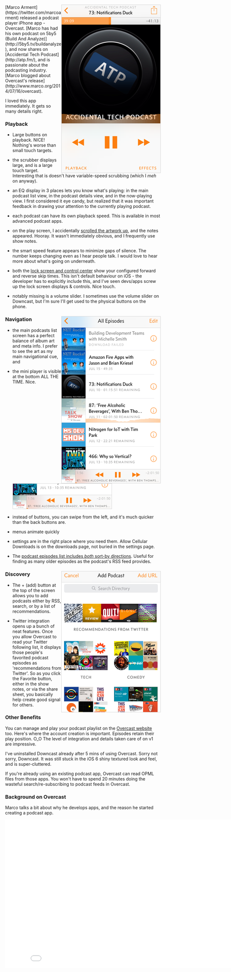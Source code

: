<!--{Title:"Overcast First Thoughts / Mini Review",Intro:"I love podcast apps. This one hits a home run on day 1.",PublishedOn:"16-Jul-2014"}-->

<style>
img{border:1px solid #d3d3d3; }
div.clr{clear:both;}
.fr{float:right;}
</style>

<img src="img/overcast/overcast-play-screen.png" class="fr" />
[Marco Arment](https://twitter.com/marcoarment) released a podcast player iPhone app - Overcast. [Marco has had his own podcast on 5by5 (Build And Analyze)](http://5by5.tv/buildanalyze), and now shares on [Accidental Tech Podcast](http://atp.fm/), and is passionate about the podcasting industry. [Marco blogged about Overcast's release](http://www.marco.org/2014/07/16/overcast).

I loved this app immediately. It gets so many details right. 

### Playback

- Large buttons on playback. NICE! Nothing's worse than small touch targets.

- the scrubber displays large, and is a large touch target. Interesting that is doesn't have variable-speed scrubbing (which I *meh* on anyway).

- an EQ display in 3 places lets you know what's playing: in the main podcast list view, in the podcast details view, and in the now-playing view. I first considered it eye candy, but realized that it was important feedback in drawing your attention to the currently playing podcast. 

- each podcast can have its own playback speed. This is available in most advanced podcast apps.
 
- on the play screen, I accidentally <a href="img/overcast/overcast-show-notes.png">scrolled the artwork up</a>, and the notes appeared. Hooray. It wasn't immediately obvious, and I frequently use show notes.

- the smart speed feature appears to minimize gaps of silence. The number keeps changing even as I hear people talk. I would love to hear more about what's going on underneath.
 
- both the <a href="img/overcast/overcast-lock.png">lock screen and control center</a> show your configured forward and reverse skip times. This isn't default behaviour on iOS - the developer has to explicitly include this, and I've seen devs/apps screw up the lock screen displays & controls. Nice touch.

- notably missing is a volume slider. I sometimes use the volume slider on Downcast, but I'm sure I'll get used to the physical buttons on the phone.

<div class="clr"/>
<img src="img/overcast/overcast-my-podcasts.png" class="fr" />

### Navigation

- the main podcasts list screen has a perfect balance of album art and meta info. I prefer to see the art as my main navigational cue, and 

- the mini player is visible at the bottom ALL THE TIME. Nice.

   ![](img/overcast/overcast-mini-player.png)

- instead of buttons, you can swipe from the left, and it's much quicker than the back buttons are.

- menus animate quickly

- settings are in the right place where you need them. Allow Cellular Downloads is on the downloads page, not buried in the settings page. 
 
- The <a href="img/overcast/overcast-podcast-episode-list.png">podcast episodes list includes *both* sort-by directions</a>. Useful for finding as many older episodes as the podcast's RSS feed provides.
 
<div class="clr"/>
<img src="img/overcast/overcast-discover.png" class="fr" />

### Discovery 

- The + (add) button at the top of the screen allows you to add podcasts either by RSS, search, or by a list of recommendations. 
   
- Twitter integration opens up a bunch of neat features. Once you allow Overcast to read your Twitter following list, it displays those people's favorited podcast episodes as 'recommendations from Twitter'. So as you click the Favorite button, either in the show notes, or via the share sheet, you basically help create good signal for others.  


### Other Benefits

You can manage and play your podcast playlist on the [Overcast website](https://overcast.fm/podcasts) too. Here's where the account creation is important. 
Episodes retain their play position. O_O The level of integration and details taken care of on v1 are impressive. 

I've uninstalled Downcast already after 5 mins of using Overcast. Sorry not sorry, Downcast. It was still stuck in the iOS 6 shiny textured look and feel, and is super-cluttered.

If you're already using an existing podcast app, Overcast can read OPML files from those apps. You won't have to spend 20 minutes doing the wasteful search/re-subscribing to podcast feeds in Overcast.

### Background on Overcast

Marco talks a bit about why he develops apps, and the reason he started creating a podcast app.

<iframe width="853" height="480" src="//www.youtube.com/embed/D2RoYvcqhgM" frameborder="0" allowfullscreen></iframe>
